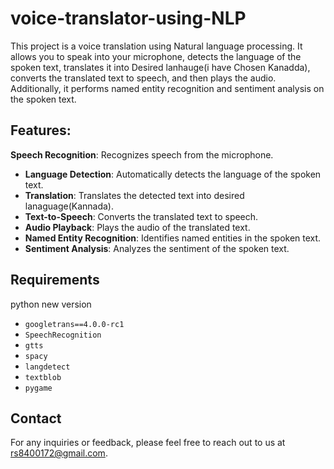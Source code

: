 # voice-translator-using-NLP 
This project is a voice translation using Natural language processing. It allows you to speak into your microphone, detects the language of the spoken text, translates it into Desired lanhauge(i have Chosen Kanadda), converts the translated text to speech, and then plays the audio. Additionally, it performs named entity recognition and sentiment analysis on the spoken text.
## Features:
**Speech Recognition**: Recognizes speech from the microphone.
- **Language Detection**: Automatically detects the language of the spoken text.
- **Translation**: Translates the detected text into desired lanaguage(Kannada).
- **Text-to-Speech**: Converts the translated text to speech.
- **Audio Playback**: Plays the audio of the translated text.
- **Named Entity Recognition**: Identifies named entities in the spoken text.
- **Sentiment Analysis**: Analyzes the sentiment of the spoken text.

## Requirements
python new version
- `googletrans==4.0.0-rc1`
- `SpeechRecognition`
- `gtts`
- `spacy`
- `langdetect`
- `textblob`
- `pygame`
  
## Contact
For any inquiries or feedback, please feel free to reach out to us at [rs8400172@gmail.com](mailto:rs8400172@gmail.com).




